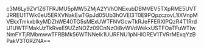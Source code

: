 c3M6Ly9ZV1Z6TFRJMU5pMW5ZMjA2YVhONExubDBMVEV5TXpRME5UVTJRREU1TWk0eU5ERXVNakEwTGpJd05Ub3hOVEl3T0E9PQpzczovL1lXVnpMVEkxTmkxblkyMDZhWE40TG5sMExUWTFNVGcwTkRJeFFERXlPQzR4T1RrdU1UWTFMakUzTkRveE9UZzNOZz09CnNzOi8vWVdWekxUSTFOaTFuWTIwNmFYTjRMbmwwTFRBMk56WTNNelk1UURFNU1pNHlOREV1TVRrMExqYzBPakV3T0RZNA==